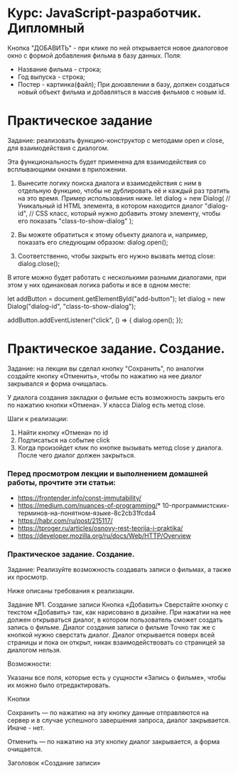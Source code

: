 # Курс: JavaScript-разработчик. Дипломный

Кнопка "ДОБАВИТЬ" - при клике по ней открывается новое диалоговое окно с формой добавления фильма в базу данных. 
Поля:
- Название фильма - строка;
- Год выпуска - строка;
- Постер - картинка(файл);
При доюавлении в базу, должен создаться новый объект фильма и добавляться в массив фильмов с новым id.



# Практическое задание

Задание: реализовать функцию-конструктор с методами open и close, для взаимодействия с диалогом.

Эта функциональность будет применена для взаимодействия со всплывающими окнами в приложении.

1. Вынесите логику поиска диалога и взаимодействия с ним в отдельную функцию, чтобы не дублировать её и каждый раз тратить на это время. Пример использования ниже.
let dialog = new Dialog(
  // Уникальный id HTML элемента, в котором находится диалог
  "dialog-id",
  // CSS класс, который нужно добавить этому элементу, чтобы его показать
  "class-to-show-dialog"
);

2. Вы можете обратиться к этому объекту диалога и, например, показать его следующим образом:
dialog.open();

3. Соответственно, чтобы закрыть его нужно вызвать метод close:
dialog.close();

В итоге можно будет работать с несколькими разными диалогами, при этом у них одинаковая логика работы и все в одном месте:

let addButton = document.getElementById("add-button");
let dialog = new Dialog("dialog-id", "class-to-show-dialog");

addButton.addEventListener("click", () => {
  dialog.open();
});

# Практическое задание. Создание.
Задание: на лекции вы сделал кнопку "Сохранить", по аналогии создайте кнопку «Отменить», чтобы по нажатию на нее диалог закрывался и форма очищалась.

У диалога создания закладки о фильме есть возможность закрыть его по нажатию кнопки «Отмена». У класса Dialog есть метод close.

Шаги к реализации:

1. Найти кнопку «Отмена» по id
2. Подписаться на событие click
3. Когда произойдет клик по кнопке вызывать метод close у диалога. После чего диалог должен закрыться.

### Перед просмотром лекции и выполнением домашней работы, прочтите эти статьи:

* https://frontender.info/const-immutability/
* https://medium.com/nuances-of-programming/* 10-программистских-терминов-на-понятном-языке-8c2cb31fcda4
* https://habr.com/ru/post/215117/
* https://tproger.ru/articles/osnovy-rest-teorija-i-praktika/
* https://developer.mozilla.org/ru/docs/Web/HTTP/Overview

### Практическое задание. Создание.
Задание: Реализуйте возможность создавать записи о фильмах, а также их просмотр.

Ниже описаны требования к реализации.

Задание №1. Создание записи
Кнопка «Добавить»
Сверстайте кнопку с текстом «Добавить» так, как нарисовано в дизайне.
При нажатии на нее должен открываться диалог, в котором пользователь сможет создать запись о фильме.
Диалог создания записи о фильме
Точно так же с кнопкой нужно сверстать диалог. Диалог открывается поверх всей страницы и пока он открыт, никак взаимодействовать со страницей за диалогом нельзя.

Возможности:

Указаны все поля, которые есть у сущности «Запись о фильме», чтобы их можно было отредактировать.

Кнопки

Сохранить — по нажатию на эту кнопку данные отправляются на сервер и в случае успешного завершения запроса, диалог закрывается. Иначе - нет.

Отменить — по нажатию на эту кнопку диалог закрывается, а форма очищается.

Заголовок «Создание записи»